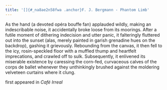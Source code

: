 ```yaml
---
title: '[]{#_na8ae2n58fwa .anchor}F. J. Bergmann - Phantom Limb'
---
```


As the hand (a devoted opéra bouffe fan) applauded wildly, making an
indescribable noise, it accidentally broke loose from its moorings.
After a futile moment of dithering indecision and utter panic, it
falteringly fluttered out into the sunset (alas, merely painted in
garish grenadine hues on the backdrop), gashing it grievously.
Rebounding from the canvas, it then fell to the icy, rosin-speckled
floor with a muffled thump and heartfelt imprecations, and crawled off
to sulk. Subsequently, it enlivened its miserable existence by caressing
the corn-fed, curvaceous calves of the corps de ballet whenever they
unthinkingly brushed against the moldering velveteen curtains where it
clung.

first appeared in *Café Irreal*
